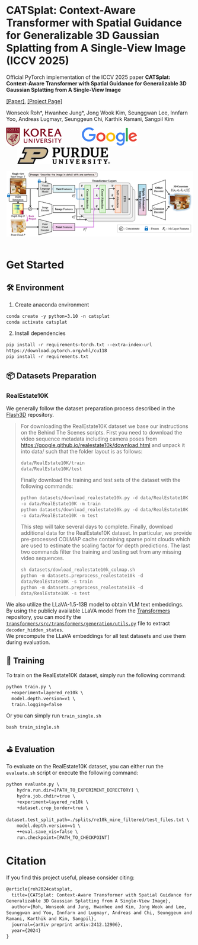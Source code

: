 # CATSplat: Context-Aware Transformer with Spatial Guidance for Generalizable 3D Gaussian Splatting from A Single-View Image (ICCV 2025)

Official PyTorch implementation of the ICCV 2025 paper **CATSplat: Context-Aware Transformer with Spatial Guidance for Generalizable 3D Gaussian Splatting from A Single-View Image**

[\[Paper\]](https://arxiv.org/pdf/2412.12906), [\[Project Page\]](https://kuai-lab.github.io/catsplat2025/)

Wonseok Roh*, Hwanhee Jung*, Jong Wook Kim, Seunggwan Lee, Innfarn Yoo, Andreas Lugmayr, Seunggeun Chi, Karthik Ramani, Sangpil Kim

<div align="left">
  <img src="assets/korea_univ.png" width="150" style="margin-right: 30px;" />
  <img src="assets/google.png" width="150" style="margin: 0 20px;" />
  <img src="assets/purdue_univ.png" width="250" style="margin-left: 30px;" />
</div>

<br>

<div align="center">
  <img src="assets/main_arch.png"/>
</div>

<br>

# Get Started

## 🛠 Environment

1. Create anaconda environment
```
conda create -y python=3.10 -n catsplat
conda activate catsplat
```

2. Install dependencies
```
pip install -r requirements-torch.txt --extra-index-url https://download.pytorch.org/whl/cu118
pip install -r requirements.txt
```

## 📦 Datasets Preparation

### RealEstate10K
We generally follow the dataset preparation process described in the [Flash3D](https://github.com/eldar/flash3d) repository.

> For downloading the RealEstate10K dataset we base our instructions on the Behind The Scenes scripts. First you need to download the video sequence metadata including camera poses from https://google.github.io/realestate10k/download.html and unpack it into data/ such that the folder layout is as follows:
>
> ```
> data/RealEstate10K/train
> data/RealEstate10K/test
> ```
>
> Finally download the training and test sets of the dataset with the following commands:
>
> ```
> python datasets/download_realestate10k.py -d data/RealEstate10K -o data/RealEstate10K -m train
> python datasets/download_realestate10k.py -d data/RealEstate10K -o data/RealEstate10K -m test
> ```
>
>This step will take several days to complete. Finally, download additional data for the RealEstate10K dataset. In particular, we provide pre-processed COLMAP cache containing sparse point clouds which are used to estimate the scaling factor for depth predictions. The last two commands filter the training and testing set from any missing video sequences.
>
> ```
> sh datasets/dowload_realestate10k_colmap.sh
> python -m datasets.preprocess_realestate10k -d data/RealEstate10K -s train
> python -m datasets.preprocess_realestate10k -d data/RealEstate10K -s test
> ```

We also utilize the LLaVA-1.5-13B model to obtain VLM text embeddings. <br>
By using the publicly available LLaVA model from the [Transformers](https://github.com/huggingface/transformers/tree/main) repository, you can modify the [`transformers/src/transformers/generation/utils.py`](https://github.com/huggingface/transformers/blob/main/src/transformers/generation/utils.py#L3498) file to extract `decoder_hidden_states`. 
<br>We precompute the LLaVA embeddings for all test datasets and use them during evaluation.


## 🎾 Training

To train on the RealEstate10K dataset, simply run the following command:

```
python train.py \
  +experiment=layered_re10k \
  model.depth.version=v1 \
  train.logging=false
```

Or you can simply run `train_single.sh`
```
bash train_single.sh
```

## ⛳ Evaluation

To evaluate on the RealEstate10K dataset, you can either run the `evaluate.sh` script or execute the following command:

```
python evaluate.py \
    hydra.run.dir=[PATH_TO_EXPERIMENT_DIRECTORY] \
    hydra.job.chdir=true \
    +experiment=layered_re10k \
    +dataset.crop_border=true \
    dataset.test_split_path=./splits/re10k_mine_filtered/test_files.txt \
    model.depth.version=v1 \
    ++eval.save_vis=false \
    run.checkpoint=[PATH_TO_CHECKPOINT]
```

# Citation
If you find this project useful, please consider citing:

```
@article{roh2024catsplat,
  title={CATSplat: Context-Aware Transformer with Spatial Guidance for Generalizable 3D Gaussian Splatting from A Single-View Image},
  author={Roh, Wonseok and Jung, Hwanhee and Kim, Jong Wook and Lee, Seunggwan and Yoo, Innfarn and Lugmayr, Andreas and Chi, Seunggeun and Ramani, Karthik and Kim, Sangpil},
  journal={arXiv preprint arXiv:2412.12906},
  year={2024}
}
```
